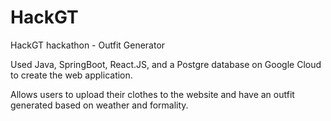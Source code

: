 # HackGT

HackGT hackathon - Outfit Generator


Used Java, SpringBoot, React.JS, and a Postgre database on Google Cloud to create the web application.

Allows users to upload their clothes to the website and have an outfit generated based on weather and formality.
